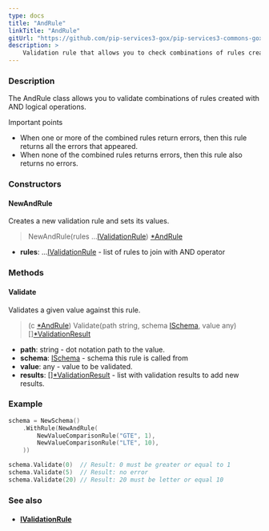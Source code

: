```yaml
---
type: docs
title: "AndRule"
linkTitle: "AndRule"
gitUrl: "https://github.com/pip-services3-gox/pip-services3-commons-gox"
description: >
    Validation rule that allows you to check combinations of rules created with AND logical operations.
---
```


### Description

The AndRule class allows you to validate combinations of rules created with AND logical operations.

Important points

-  When one or more of the combined rules return errors, then this rule returns all the errors that appeared.
-  When none of the combined rules returns errors, then this rule also returns no errors.

### Constructors

#### NewAndRule
Creates a new validation rule and sets its values.

> NewAndRule(rules ...[IValidationRule](../ivalidation_rule)) [*AndRule]()

- **rules**: ...[IValidationRule](../ivalidation_rule) - list of rules to join with AND operator

### Methods

#### Validate
Validates a given value against this rule.

> (c [*AndRule]()) Validate(path string, schema [ISchema](../ischema), value any) [][*ValidationResult](../ivalidation_rule)

- **path**: string - dot notation path to the value.
- **schema**: [ISchema](../ischema) - schema this rule is called from
- **value**: any - value to be validated.
- **results**: [][*ValidationResult](../ivalidation_rule) - list with validation results to add new results.

### Example
```go
schema = NewSchema()
	.WithRule(NewAndRule(
		NewValueComparisonRule("GTE", 1),
		NewValueComparisonRule("LTE", 10),
	))

schema.Validate(0)  // Result: 0 must be greater or equal to 1
schema.Validate(5)  // Result: no error
schema.Validate(20) // Result: 20 must be letter or equal 10

```

### See also
- #### [IValidationRule](../ivalidation_rule)
